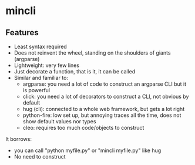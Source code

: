 # mincli

## Features

- Least syntax required
- Does not reinvent the wheel, standing on the shoulders of giants (argparse)
- Lightweight: very few lines
- Just decorate a function, that is it, it can be called
- Similar and familiar to:
  - argparse: you need a lot of code to construct an argparse CLI but it is powerful
  - click: you need a lot of decorators to construct a CLI, not obvious by default
  - hug (cli): connected to a whole web framework, but gets a lot right
  - python-fire: low set up, but annoying traces all the time, does not show default values nor types
  - cleo: requires too much code/objects to construct

It borrows:
- you can call "python myfile.py" or "mincli myfile.py" like hug
- No need to construct
